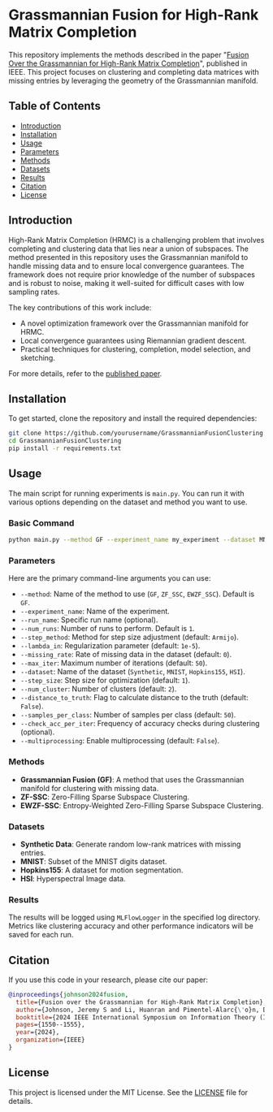 # Grassmannian Fusion for High-Rank Matrix Completion

This repository implements the methods described in the paper "[Fusion Over the Grassmannian for High-Rank Matrix Completion](https://ieeexplore.ieee.org/abstract/document/10619457)", published in IEEE. This project focuses on clustering and completing data matrices with missing entries by leveraging the geometry of the Grassmannian manifold.

## Table of Contents
- [Introduction](#introduction)
- [Installation](#installation)
- [Usage](#usage)
- [Parameters](#parameters)
- [Methods](#methods)
- [Datasets](#datasets)
- [Results](#results)
- [Citation](#citation)
- [License](#license)

## Introduction

High-Rank Matrix Completion (HRMC) is a challenging problem that involves completing and clustering data that lies near a union of subspaces. The method presented in this repository uses the Grassmannian manifold to handle missing data and to ensure local convergence guarantees. The framework does not require prior knowledge of the number of subspaces and is robust to noise, making it well-suited for difficult cases with low sampling rates.

The key contributions of this work include:
- A novel optimization framework over the Grassmannian manifold for HRMC.
- Local convergence guarantees using Riemannian gradient descent.
- Practical techniques for clustering, completion, model selection, and sketching.

For more details, refer to the [published paper](https://ieeexplore.ieee.org/abstract/document/10619457).

## Installation

To get started, clone the repository and install the required dependencies:

```bash
git clone https://github.com/yourusername/GrassmannianFusionClustering.git
cd GrassmannianFusionClustering
pip install -r requirements.txt
```

## Usage

The main script for running experiments is `main.py`. You can run it with various options depending on the dataset and method you want to use.

### Basic Command

```bash
python main.py --method GF --experiment_name my_experiment --dataset MNIST --num_cluster 3 --samples_per_class 50
```

### Parameters

Here are the primary command-line arguments you can use:

- `--method`: Name of the method to use (`GF`, `ZF_SSC`, `EWZF_SSC`). Default is `GF`.
- `--experiment_name`: Name of the experiment.
- `--run_name`: Specific run name (optional).
- `--num_runs`: Number of runs to perform. Default is `1`.
- `--step_method`: Method for step size adjustment (default: `Armijo`).
- `--lambda_in`: Regularization parameter (default: `1e-5`).
- `--missing_rate`: Rate of missing data in the dataset (default: `0`).
- `--max_iter`: Maximum number of iterations (default: `50`).
- `--dataset`: Name of the dataset (`Synthetic`, `MNIST`, `Hopkins155`, `HSI`).
- `--step_size`: Step size for optimization (default: `1`).
- `--num_cluster`: Number of clusters (default: `2`).
- `--distance_to_truth`: Flag to calculate distance to the truth (default: `False`).
- `--samples_per_class`: Number of samples per class (default: `50`).
- `--check_acc_per_iter`: Frequency of accuracy checks during clustering (optional).
- `--multiprocessing`: Enable multiprocessing (default: `False`).

### Methods

- **Grassmannian Fusion (GF)**: A method that uses the Grassmannian manifold for clustering with missing data.
- **ZF-SSC**: Zero-Filling Sparse Subspace Clustering.
- **EWZF-SSC**: Entropy-Weighted Zero-Filling Sparse Subspace Clustering.

### Datasets

- **Synthetic Data**: Generate random low-rank matrices with missing entries.
- **MNIST**: Subset of the MNIST digits dataset.
- **Hopkins155**: A dataset for motion segmentation.
- **HSI**: Hyperspectral Image data.

### Results

The results will be logged using `MLFlowLogger` in the specified log directory. Metrics like clustering accuracy and other performance indicators will be saved for each run.

## Citation

If you use this code in your research, please cite our paper:

```bibtex
@inproceedings{johnson2024fusion,
  title={Fusion over the Grassmannian for High-Rank Matrix Completion},
  author={Johnson, Jeremy S and Li, Huanran and Pimentel-Alarc{\'o}n, Daniel},
  booktitle={2024 IEEE International Symposium on Information Theory (ISIT)},
  pages={1550--1555},
  year={2024},
  organization={IEEE}
}
```

## License

This project is licensed under the MIT License. See the [LICENSE](LICENSE) file for details.
